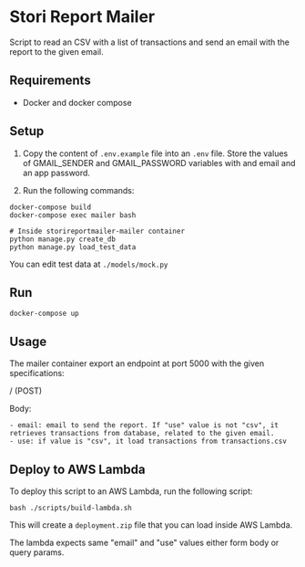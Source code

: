 # Stori Report Mailer

Script to read an CSV with a list of transactions and send an email with the report to the given email.

## Requirements

- Docker and docker compose

## Setup

1. Copy the content of `.env.example` file into an `.env` file. Store the values of GMAIL_SENDER and GMAIL_PASSWORD variables with and email and an app password.

2. Run the following commands:

```
docker-compose build
docker-compose exec mailer bash

# Inside storireportmailer-mailer container
python manage.py create_db
python manage.py load_test_data
```

You can edit test data at `./models/mock.py`

## Run

```
docker-compose up
```

## Usage

The mailer container export an endpoint at port 5000 with the given specifications:

/ (POST)

Body:

    - email: email to send the report. If "use" value is not "csv", it retrieves transactions from database, related to the given email.
    - use: if value is "csv", it load transactions from transactions.csv


## Deploy to AWS Lambda

To deploy this script to an AWS Lambda, run the following script:
```
bash ./scripts/build-lambda.sh
```

This will create a `deployment.zip` file that you can load inside AWS Lambda.

The lambda expects same "email" and "use" values either form body or query params.
